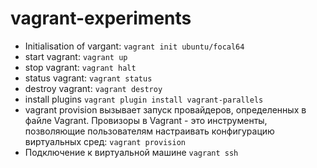 # vagrant-experiments

- Initialisation of vargant:
``vagrant init ubuntu/focal64``
- start vagrant:
``vagrant up``
- stop vagrant:
``vagrant halt``
- status vagrant:
``vagrant status``
- destroy vagrant:
``vagrant destroy``
- install plugins
``vagrant plugin install vagrant-parallels``
- vagrant provision вызывает запуск провайдеров, определенных в файле Vagrant. Провизоры в Vagrant - это инструменты, позволяющие пользователям настраивать конфигурацию виртуальных сред:
``vagrant provision``
- Подключение к виртуальной машине
``vagrant ssh``
